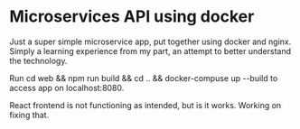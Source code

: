 # Microservices API using docker

Just a super simple microservice app, put together using docker and nginx. Simply a learning experience from my part, an attempt to better understand the technology.

Run cd web && npm run build && cd .. && docker-compuse up --build to access app on localhost:8080.

React frontend is not functioning as intended, but is it works. Working on fixing that.
